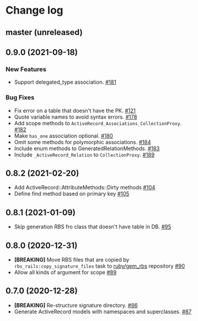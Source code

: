 # Change log

## master (unreleased)

## 0.9.0 (2021-09-18)

### New Features

* Support delegated_type association. [#181](https://github.com/pocke/rbs_rails/pull/181)

### Bug Fixes

* Fix error on a table that doesn't have the PK. [#121](https://github.com/pocke/rbs_rails/pull/121)
* Quote variable names to avoid syntax errors. [#178](https://github.com/pocke/rbs_rails/pull/178)
* Add scope methods to `ActiveRecord_Associations_CollectionProxy`. [#182](https://github.com/pocke/rbs_rails/pull/182)
* Make `has_one` association optional. [#180](https://github.com/pocke/rbs_rails/pull/180)
* Omit some methods for polymorphic associations. [#184](https://github.com/pocke/rbs_rails/pull/184)
* Include enum methods to GeneratedRelationMethods. [#183](https://github.com/pocke/rbs_rails/pull/183)
* Include `_ActiveRecord_Relation` to `CollectionProxy`. [#189](https://github.com/pocke/rbs_rails/pull/189)

## 0.8.2 (2021-02-20)

*  Add ActiveRecord::AttributeMethods::Dirty methods [#104](https://github.com/pocke/rbs_rails/pull/104)
*  Define find method based on primary key [#105](https://github.com/pocke/rbs_rails/pull/105)

## 0.8.1 (2021-01-09)

* Skip generation RBS fro class that doesn't have table in DB. [#95](https://github.com/pocke/rbs_rails/pull/95)

## 0.8.0 (2020-12-31)

* **[BREAKING]** Move RBS files that are copied by `rbs_rails:copy_signature_files` task to [ruby/gem_rbs](https://github.com/ruby/gem_rbs) repository [#90](https://github.com/pocke/rbs_rails/pull/90)
* Allow all kinds of argument for scope [#89](https://github.com/pocke/rbs_rails/pull/89)

## 0.7.0 (2020-12-28)

* **[BREAKING]** Re-structure signature directory. [#86](https://github.com/pocke/rbs_rails/pull/86)
* Generate ActiveRecord models with namespaces and superclasses. [#87](https://github.com/pocke/rbs_rails/pull/87)
